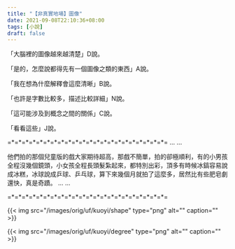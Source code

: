 ```yaml
---
title: "【非真實地場】圖像"
date: 2021-09-08T22:10:36+08:00
tags: [小說]
draft: false
---
```


「大腦裡的圖像越來越清楚」D說。

「是的，怎麼說都得先有一個圖像之類的東西」A說。

「我在想為什麼解釋會這麼清晰」B說。

「也許是字數比較多，描述比較詳細」N說。

「這可能涉及到概念之間的關係」C說。

「看看這些」J說。

=\*=\*=\*=\*=\*=\*=\*=\*=\*=\*=\*=\*=\*=\*=\*=\*=\*=\*=\*=\*=\*=\*=
… ...

他們拍的那個兒童版的戲大家期待超高，那戲不簡單，拍的卻極順利，有的小男孩全程沒幾個鏡頭，小女孩全程長頭髮紮起來，都特別出彩，頂多有時候冰鎬容易說成冰糕，冰球說成乒球、乒乓球，算下來幾個月就拍了這麼多，居然比有些肥皂劇還快，真是奇蹟。
… ...

=\*=\*=\*=\*=\*=\*=\*=\*=\*=\*=\*=\*=\*=\*=\*=\*=\*=\*=\*=\*=\*=\*=

{{< img src="/images/orig/uf/kuoyi/shape" type="png" alt="" caption="" >}}

{{< img src="/images/orig/uf/kuoyi/degree" type="png" alt="" caption="" >}}